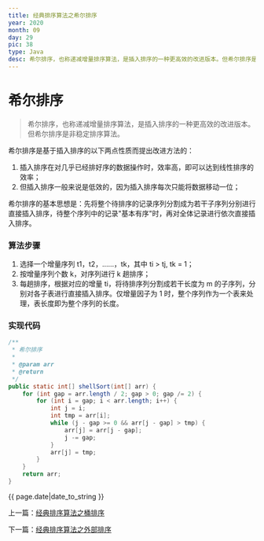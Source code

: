 ```yaml
---
title: 经典排序算法之希尔排序
year: 2020
month: 09
day: 29
pic: 38
type: Java
desc: 希尔排序，也称递减增量排序算法，是插入排序的一种更高效的改进版本。但希尔排序是非稳定排序算法。...
---
```


# 希尔排序

> 希尔排序，也称递减增量排序算法，是插入排序的一种更高效的改进版本。但希尔排序是非稳定排序算法。

希尔排序是基于插入排序的以下两点性质而提出改进方法的：

1. 插入排序在对几乎已经排好序的数据操作时，效率高，即可以达到线性排序的效率；
2. 但插入排序一般来说是低效的，因为插入排序每次只能将数据移动一位；

希尔排序的基本思想是：先将整个待排序的记录序列分割成为若干子序列分别进行直接插入排序，待整个序列中的记录"基本有序"时，再对全体记录进行依次直接插入排序。

### 算法步骤

1. 选择一个增量序列 t1，t2，……，tk，其中 ti > tj, tk = 1；
2. 按增量序列个数 k，对序列进行 k 趟排序；
3. 每趟排序，根据对应的增量 ti，将待排序列分割成若干长度为 m 的子序列，分别对各子表进行直接插入排序。仅增量因子为 1 时，整个序列作为一个表来处理，表长度即为整个序列的长度。

### 实现代码

```java
/**
 * 希尔排序
 * 
 * @param arr
 * @return
 */
public static int[] shellSort(int[] arr) {
    for (int gap = arr.length / 2; gap > 0; gap /= 2) {
        for (int i = gap; i < arr.length; i++) {
            int j = i;
            int tmp = arr[i];
            while (j - gap >= 0 && arr[j - gap] > tmp) {
                arr[j] = arr[j - gap];
                j -= gap;
            }
            arr[j] = tmp;
        }
    }
    return arr;
}
```

{{ page.date|date_to_string }}

<p>上一篇：<a href="https://mr-lanlin.github.io/2020/09/28/经典排序算法之桶排序.html">经典排序算法之桶排序</a></p>

<p>下一篇：<a href="https://mr-lanlin.github.io/2020/09/29/经典排序算法之外部排序.html">经典排序算法之外部排序</a></p>

